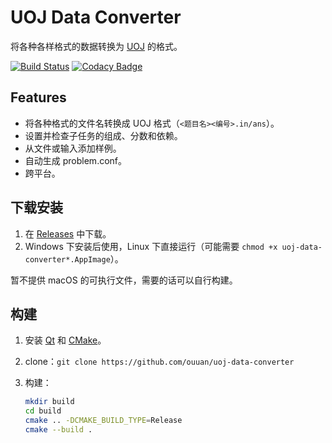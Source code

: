 # UOJ Data Converter

将各种各样格式的数据转换为 [UOJ](https://github.com/UniversalOJ/UOJ-System/) 的格式。

[![Build Status](https://github.com/ouuan/uoj-data-converter/workflows/Build/badge.svg?branch=master)](https://github.com/ouuan/uoj-data-converter/actions?query=workflow%3ABuild+branch%3Amaster)
[![Codacy Badge](https://app.codacy.com/project/badge/Grade/069303dace1d445487962249b7b96407)](https://www.codacy.com/manual/ouuan/uoj-data-converter)

## Features

-   将各种格式的文件名转换成 UOJ 格式（`<题目名><编号>.in/ans`）。
-   设置并检查子任务的组成、分数和依赖。
-   从文件或输入添加样例。
-   自动生成 problem.conf。
-   跨平台。

## 下载安装

1.  在 [Releases](https://github.com/ouuan/uoj-data-converter/releases) 中下载。
2.  Windows 下安装后使用，Linux 下直接运行（可能需要 `chmod +x uoj-data-converter*.AppImage`）。

暂不提供 macOS 的可执行文件，需要的话可以自行构建。

## 构建

1.  安装 [Qt](https://www.qt.io/download) 和 [CMake](https://cmake.org/download/)。

2.  clone：`git clone https://github.com/ouuan/uoj-data-converter`

3.  构建：

    ```sh
    mkdir build
    cd build
    cmake .. -DCMAKE_BUILD_TYPE=Release
    cmake --build .
    ```
